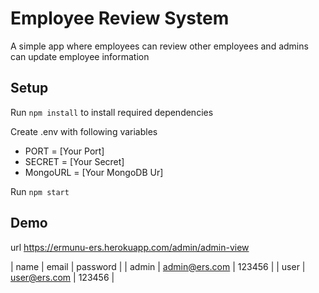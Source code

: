 # Employee Review System

A simple app where employees can review other employees and admins can update employee information


## Setup

Run `npm install` to install required dependencies

Create .env with following variables
- PORT = [Your Port]
- SECRET = [Your Secret]
- MongoURL = [Your MongoDB Ur]

Run `npm start`

## Demo
url https://ermunu-ers.herokuapp.com/admin/admin-view

| name | email | password |
| admin | admin@ers.com | 123456 |
| user | user@ers.com | 123456 |